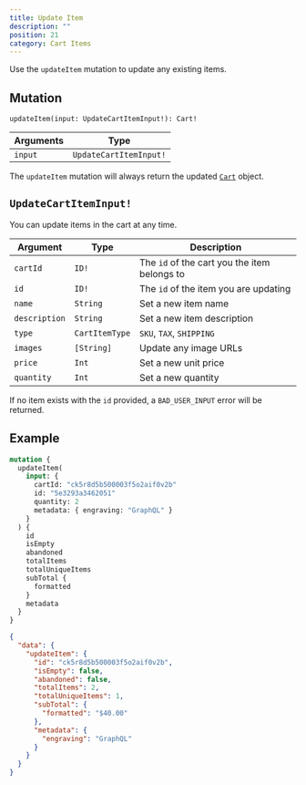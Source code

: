 ```yaml
---
title: Update Item
description: ""
position: 21
category: Cart Items
---
```


Use the `updateItem` mutation to update any existing items.

## Mutation

`updateItem(input: UpdateCartItemInput!): Cart!`

| Arguments | Type                   |
| --------- | ---------------------- |
| `input`   | `UpdateCartItemInput!` |

The `updateItem` mutation will always return the updated [`Cart`](/graphql-types#cart) object.

## `UpdateCartItemInput!`

You can update items in the cart at any time.

| Argument      | Type           | Description                                  |
| ------------- | -------------- | -------------------------------------------- |
| `cartId`      | `ID!`          | The `id` of the cart you the item belongs to |
| `id`          | `ID!`          | The `id` of the item you are updating        |
| `name`        | `String`       | Set a new item name                          |
| `description` | `String`       | Set a new item description                   |
| `type`        | `CartItemType` | `SKU`, `TAX`, `SHIPPING`                     |
| `images`      | `[String]`     | Update any image URLs                        |
| `price`       | `Int`          | Set a new unit price                         |
| `quantity`    | `Int`          | Set a new quantity                           |

<alert type="info">

If no item exists with the `id` provided, a `BAD_USER_INPUT` error will be returned.

</alert>

## Example

<code-group>
  <code-block label="Mutation" active>

```graphql
mutation {
  updateItem(
    input: {
      cartId: "ck5r8d5b500003f5o2aif0v2b"
      id: "5e3293a3462051"
      quantity: 2
      metadata: { engraving: "GraphQL" }
    }
  ) {
    id
    isEmpty
    abandoned
    totalItems
    totalUniqueItems
    subTotal {
      formatted
    }
    metadata
  }
}
```

  </code-block>
  <code-block label="Response">

```json
{
  "data": {
    "updateItem": {
      "id": "ck5r8d5b500003f5o2aif0v2b",
      "isEmpty": false,
      "abandoned": false,
      "totalItems": 2,
      "totalUniqueItems": 1,
      "subTotal": {
        "formatted": "$40.00"
      },
      "metadata": {
        "engraving": "GraphQL"
      }
    }
  }
}
```

  </code-block>
</code-group>
